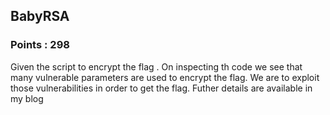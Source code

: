## BabyRSA
### Points : 298 

Given the script to encrypt the flag . On inspecting th code we see that many vulnerable parameters are used to encrypt the flag. We are to exploit those vulnerabilities in order to get the flag.
Futher details are available in my blog 
